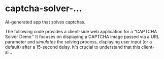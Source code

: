 # captcha-solver-...

AI-generated app that solves captchas.

The following code provides a client-side web application for a "CAPTCHA Solver Demo." It focuses on displaying a CAPTCHA image passed via a URL parameter and *simulates* the solving process, displaying user input (or a default) after a 15-second delay. It's crucial to understand that this client-si...